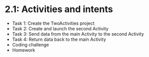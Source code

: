 # 2.1: Activities and intents

* Task 1: Create the TwoActivities project
* Task 2: Create and launch the second Activity
* Task 3: Send data from the main Activity to the second Activity
* Task 4: Return data back to the main Activity
* Coding challenge
* Homework